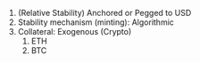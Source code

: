 1. (Relative Stability) Anchored or Pegged to USD
2. Stability mechanism (minting): Algorithmic
3. Collateral: Exogenous (Crypto)
    1. ETH
    2. BTC